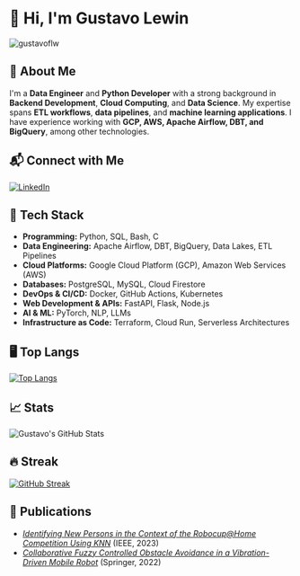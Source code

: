 # 👋 Hi, I'm Gustavo Lewin

<p align="left"> <img src="https://komarev.com/ghpvc/?username=gustavoflw&label=Profile%20views&color=0e75b6&style=flat" alt="gustavoflw" /> </p>

## 🚀 About Me
I'm a **Data Engineer** and **Python Developer** with a strong background in **Backend Development**, **Cloud Computing**, and **Data Science**. My expertise spans **ETL workflows**, **data pipelines**, and **machine learning applications**. I have experience working with **GCP, AWS, Apache Airflow, DBT, and BigQuery**, among other technologies.

## 📬 Connect with Me
[![LinkedIn](https://img.shields.io/badge/LinkedIn-GustavoLewin-blue?logo=linkedin)](https://www.linkedin.com/in/gustavo-l-4a272a207)  

## 🔧 Tech Stack
- **Programming:** Python, SQL, Bash, C
- **Data Engineering:** Apache Airflow, DBT, BigQuery, Data Lakes, ETL Pipelines
- **Cloud Platforms:** Google Cloud Platform (GCP), Amazon Web Services (AWS)
- **Databases:** PostgreSQL, MySQL, Cloud Firestore
- **DevOps & CI/CD:** Docker, GitHub Actions, Kubernetes
- **Web Development & APIs:** FastAPI, Flask, Node.js
- **AI & ML:** PyTorch, NLP, LLMs
- **Infrastructure as Code:** Terraform, Cloud Run, Serverless Architectures

## 🖥️ Top Langs
[![Top Langs](https://github-readme-stats.vercel.app/api/top-langs/?username=gustavoflw)](https://github.com/anuraghazra/github-readme-stats)

## 📈 Stats
![Gustavo's GitHub Stats](https://github-readme-stats.vercel.app/api?username=gustavoflw&show_icons=true&theme=tokyonight)

## 🔥 Streak
[![GitHub Streak](https://github-readme-streak-stats.herokuapp.com?user=gustavoflw&theme=tokyonight&short_numbers=true&mode=weekly)](https://git.io/streak-stats)

## 📢 Publications
- [*Identifying New Persons in the Context of the Robocup@Home Competition Using KNN*](https://ieeexplore.ieee.org/document/10333015) (IEEE, 2023)
- [*Collaborative Fuzzy Controlled Obstacle Avoidance in a Vibration-Driven Mobile Robot*](https://link.springer.com/chapter/10.1007/978-3-031-21065-5_31) (Springer, 2022)
